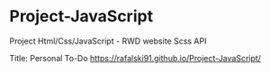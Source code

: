 # Project-JavaScript
Project Html/Css/JavaScript - RWD website
Scss
API

Title: Personal To-Do
https://rafalski91.github.io/Project-JavaScript/
